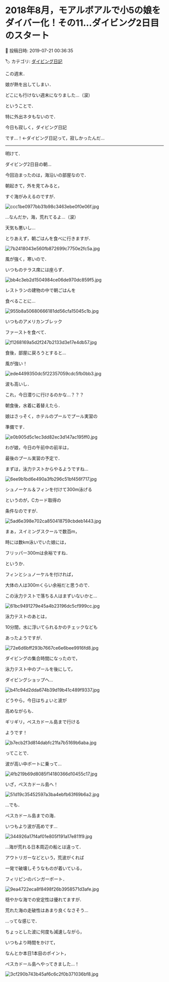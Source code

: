 # 2018年8月，モアルボアルで小5の娘をダイバー化！その11…ダイビング2日目のスタート

📅 投稿日時: 2019-07-21 00:36:35

🏷️ カテゴリ: [ダイビング日記](ce3a7a8d424d112fce83ee85c81a0e344.md)

この週末．


娘が熱を出してしまい．


どこにも行けない週末になりました…（涙）





ということで．


特に外出ネタもないので．


今日も寂しく，ダイビング日記


です…！←ダイビング日記って，寂しかったんだ…





---


明けて．


ダイビング2日目の朝…





今回泊まったのは，海沿いの部屋なので．


朝起きて，外を見てみると，


すぐ海がみえるのですが．




![ccc1be0977bb31b98c3463ebe0f0e06f.jpg](images/ccc1be0977bb31b98c3463ebe0f0e06f.jpg)




…なんだか，海，荒れてるよ…（涙）


天気も悪いし…





とりあえず，朝ごはんを食べに行きますが．




![7b2418043e560fb872699c7750e2fc5a.jpg](images/7b2418043e560fb872699c7750e2fc5a.jpg)




風が強く，寒いので．


いつものテラス席には座らず．




![bb4c3eb2d1504984ce06de970dc859f5.jpg](images/bb4c3eb2d1504984ce06de970dc859f5.jpg)




レストランの建物の中で朝ごはんを


食べることに…




![955b8a50680666181dd56cfa15045c1b.jpg](images/955b8a50680666181dd56cfa15045c1b.jpg)




いつものアメリカンブレック


ファーストを食べて．




![f1268169a5d2f247b2133d3e17e4db57.jpg](images/f1268169a5d2f247b2133d3e17e4db57.jpg)




食後，部屋に戻ろうとすると…


風が強い！




![ede4499350dc5f22357059cdc5fb0bb3.jpg](images/ede4499350dc5f22357059cdc5fb0bb3.jpg)




波も高いし．


これ，今日潜りに行けるのかな…？？？





朝食後，水着に着替えたら．


娘はさっそく，ホテルのプールでプール実習の


準備です．




![e0b905d5c1ec3dd82ec3d147ac195ff0.jpg](images/e0b905d5c1ec3dd82ec3d147ac195ff0.jpg)




わが娘，今日の午前中の前半は，


最後のプール実習の予定で．


まずは，泳力テストからやるようですね…




![6ee9b1bd6e490a3fb296c51bf456f717.jpg](images/6ee9b1bd6e490a3fb296c51bf456f717.jpg)







シュノーケル＆フィンを付けて300m泳げる


というのが，Cカード取得の


条件なのですが．




![5ad6e398e702ca850418759cbdeb1443.jpg](images/5ad6e398e702ca850418759cbdeb1443.jpg)




まぁ，スイミングスクールで数百m，


時には数km泳いでいた娘には，


フリッパー300mは余裕ですね．





というか．


フィンとシュノーケルを付ければ，


大体の人は300mくらい余裕だと思うので．


この泳力テストで落ちる人はまずいないかと…




![61bc9491279e45a4b23196dc5cf999cc.jpg](images/61bc9491279e45a4b23196dc5cf999cc.jpg)







泳力テストのあとは，


10分間，水に浮いてられるかのチェックなども


あったようですが．




![72e6d6bff293b7667ce6e6bee9916fd8.jpg](images/72e6d6bff293b7667ce6e6bee9916fd8.jpg)




ダイビングの集合時間になったので，


泳力テスト中のプールを後にして，


ダイビングショップへ…




![b41c94d2dda674b39d19b41c489f9337.jpg](images/b41c94d2dda674b39d19b41c489f9337.jpg)







どうやら，今日はちょいと波が


高めながらも．


ギリギリ，ぺスカドール島まで行ける


ようです！




![b7ecb2f3d814dabfc21fa7b5169b6aba.jpg](images/b7ecb2f3d814dabfc21fa7b5169b6aba.jpg)




ってことで．


波が高い中ボートに乗って…




![4fb219b69d8085f14180366d10455c17.jpg](images/4fb219b69d8085f14180366d10455c17.jpg)




いざ，ぺスカドール島へ！




![51d19c35452597a3ba4ebfb63f69b6a2.jpg](images/51d19c35452597a3ba4ebfb63f69b6a2.jpg)




…でも．


ぺスカドール島までの海．


いつもより波が高めです…




![344926a17f4af01e805f191a17e811f9.jpg](images/344926a17f4af01e805f191a17e811f9.jpg)




…海が荒れる日本周辺の船とは違って．


アウトリガーなどという，荒波がくれば


一発で破壊しそうなものが着いている，


フィリピンのバンガーボート．




![9ea4722eca8f8498f26b3958571d3afe.jpg](images/9ea4722eca8f8498f26b3958571d3afe.jpg)




穏やかな海での安定性は優れてますが．


荒れた海の走破性はあまり良くなさそう…





…ってな感じで．


ちょっとした波に何度も減速しながら，


いつもより時間をかけて，


なんとか本日1本目のポイント，


ぺスカドール島へやってきました…！




![3cf290b743b45af6c6c2f0b371036bf8.jpg](images/3cf290b743b45af6c6c2f0b371036bf8.jpg)
